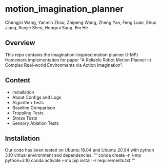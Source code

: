 # motion_imagination_planner
Chengjin Wang, Yanmin Zhou, Zhipeng Wang, Zheng Yan, Feng Luan, Shuo Jiang, Runjie Shen, Hongrui Sang, Bin He
## Overview
This repo contains the imagination-inspired motion planner (I-MP) framework implementation for paper "A Reliable Robot Motion Planner in Complex Real-world Environments via Action Imagination".
## Content
* Installation
* About Configs and Logs
* Algorithm Tests
* Baseline Comparison
* Troppling Tests
* Stress Tests
* Sensory Ablation Tests
## Installation
Our code has been tested on Ubuntu 18.04 and Ubuntu 20.04 with python 3.10 virtual environment and dependencies.
'"
conda create -n i-mp python=3.10
conda activate i-mp
pip install -r requirements.txt
'"


